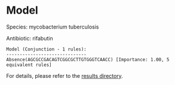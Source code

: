 
# Model

Species: mycobacterium tuberculosis

Antibiotic: rifabutin

```
Model (Conjunction - 1 rules):
------------------------------
Absence(AGCGCCGACAGTCGGCGCTTGTGGGTCAACC) [Importance: 1.00, 5 equivalent rules]

```

For details, please refer to the [results directory](../../../../../results/scm_b/mycobacterium+tuberculosis/rifabutin/repeat_8/).


